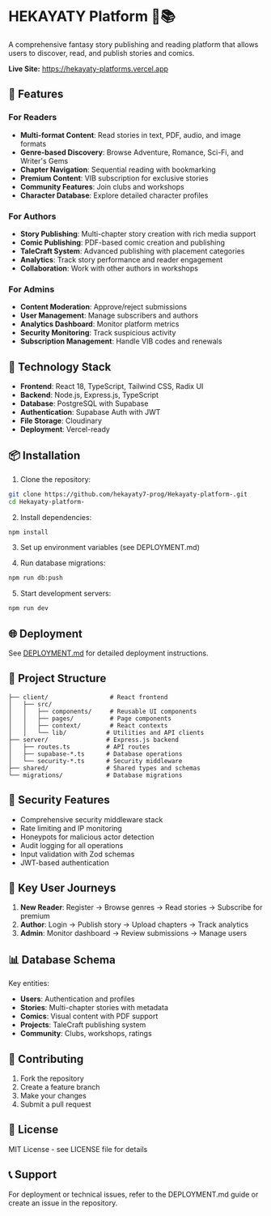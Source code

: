 # HEKAYATY Platform 🏰📚

A comprehensive fantasy story publishing and reading platform that allows users to discover, read, and publish stories and comics.

**Live Site:** https://hekayaty-platforms.vercel.app

## 🌟 Features

### For Readers
- **Multi-format Content**: Read stories in text, PDF, audio, and image formats
- **Genre-based Discovery**: Browse Adventure, Romance, Sci-Fi, and Writer's Gems
- **Chapter Navigation**: Sequential reading with bookmarking
- **Premium Content**: VIB subscription for exclusive stories
- **Community Features**: Join clubs and workshops
- **Character Database**: Explore detailed character profiles

### For Authors
- **Story Publishing**: Multi-chapter story creation with rich media support
- **Comic Publishing**: PDF-based comic creation and publishing
- **TaleCraft System**: Advanced publishing with placement categories
- **Analytics**: Track story performance and reader engagement
- **Collaboration**: Work with other authors in workshops

### For Admins
- **Content Moderation**: Approve/reject submissions
- **User Management**: Manage subscribers and authors
- **Analytics Dashboard**: Monitor platform metrics
- **Security Monitoring**: Track suspicious activity
- **Subscription Management**: Handle VIB codes and renewals

## 🚀 Technology Stack

- **Frontend**: React 18, TypeScript, Tailwind CSS, Radix UI
- **Backend**: Node.js, Express.js, TypeScript
- **Database**: PostgreSQL with Supabase
- **Authentication**: Supabase Auth with JWT
- **File Storage**: Cloudinary
- **Deployment**: Vercel-ready

## 📦 Installation

1. Clone the repository:
```bash
git clone https://github.com/hekayaty7-prog/Hekayaty-platform-.git
cd Hekayaty-platform-
```

2. Install dependencies:
```bash
npm install
```

3. Set up environment variables (see DEPLOYMENT.md)

4. Run database migrations:
```bash
npm run db:push
```

5. Start development servers:
```bash
npm run dev
```

## 🌐 Deployment

See [DEPLOYMENT.md](./DEPLOYMENT.md) for detailed deployment instructions.

## 📁 Project Structure

```
├── client/                 # React frontend
│   ├── src/
│   │   ├── components/     # Reusable UI components
│   │   ├── pages/          # Page components
│   │   ├── context/        # React contexts
│   │   └── lib/           # Utilities and API clients
├── server/                # Express.js backend
│   ├── routes.ts          # API routes
│   ├── supabase-*.ts      # Database operations
│   └── security-*.ts      # Security middleware
├── shared/                # Shared types and schemas
└── migrations/            # Database migrations
```

## 🔐 Security Features

- Comprehensive security middleware stack
- Rate limiting and IP monitoring
- Honeypots for malicious actor detection
- Audit logging for all operations
- Input validation with Zod schemas
- JWT-based authentication

## 🎯 Key User Journeys

1. **New Reader**: Register → Browse genres → Read stories → Subscribe for premium
2. **Author**: Login → Publish story → Upload chapters → Track analytics
3. **Admin**: Monitor dashboard → Review submissions → Manage users

## 📊 Database Schema

Key entities:
- **Users**: Authentication and profiles
- **Stories**: Multi-chapter stories with metadata
- **Comics**: Visual content with PDF support
- **Projects**: TaleCraft publishing system
- **Community**: Clubs, workshops, ratings

## 🤝 Contributing

1. Fork the repository
2. Create a feature branch
3. Make your changes
4. Submit a pull request

## 📄 License

MIT License - see LICENSE file for details

## 📞 Support

For deployment or technical issues, refer to the DEPLOYMENT.md guide or create an issue in the repository.
